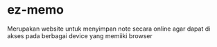 # ez-memo
Merupakan website untuk menyimpan note secara online agar dapat di akses pada berbagai device yang memiiki browser
